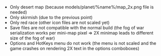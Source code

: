 - Only desert map (because models/planet/%name%/map_2x.png file is needed)
- Only skirmish (due to the previous point)
- Only red race (other icon files are not scaled yet)
- Save files are not compatible with the normal build (the fog of war serialization works per mini-map pixel => 2X minimap leads to different size of the fog of war)
- Options and HotKeys menu do not work (the menu is not scaled and the game crashes on rendering 2X text in the options comboboxes)
